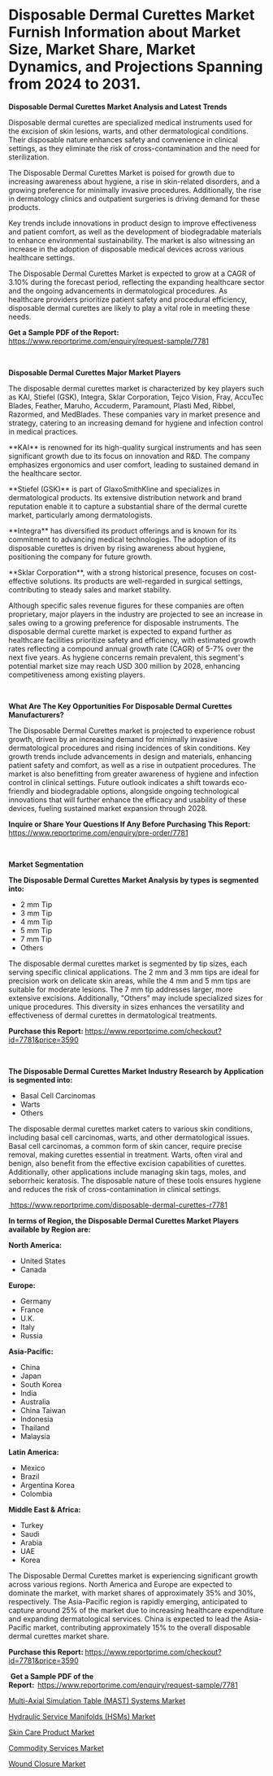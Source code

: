 <p><h1>Disposable Dermal Curettes Market Furnish Information about Market Size, Market Share, Market Dynamics, and Projections Spanning from 2024 to 2031.</h1></p><p><strong>Disposable Dermal Curettes Market Analysis and Latest Trends</strong></p>
<p><p>Disposable dermal curettes are specialized medical instruments used for the excision of skin lesions, warts, and other dermatological conditions. Their disposable nature enhances safety and convenience in clinical settings, as they eliminate the risk of cross-contamination and the need for sterilization. </p><p>The Disposable Dermal Curettes Market is poised for growth due to increasing awareness about hygiene, a rise in skin-related disorders, and a growing preference for minimally invasive procedures. Additionally, the rise in dermatology clinics and outpatient surgeries is driving demand for these products. </p><p>Key trends include innovations in product design to improve effectiveness and patient comfort, as well as the development of biodegradable materials to enhance environmental sustainability. The market is also witnessing an increase in the adoption of disposable medical devices across various healthcare settings. </p><p>The Disposable Dermal Curettes Market is expected to grow at a CAGR of 3.10% during the forecast period, reflecting the expanding healthcare sector and the ongoing advancements in dermatological procedures. As healthcare providers prioritize patient safety and procedural efficiency, disposable dermal curettes are likely to play a vital role in meeting these needs.</p></p>
<p><strong>Get a Sample PDF of the Report:&nbsp;</strong> <a href="https://www.reportprime.com/enquiry/request-sample/7781">https://www.reportprime.com/enquiry/request-sample/7781</a></p>
<p>&nbsp;</p>
<p><strong>Disposable Dermal Curettes Major Market Players</strong></p>
<p><p>The disposable dermal curettes market is characterized by key players such as KAI, Stiefel (GSK), Integra, Sklar Corporation, Tejco Vision, Fray, AccuTec Blades, Feather, Maruho, Accuderm, Paramount, Plasti Med, Ribbel, Razormed, and MedBlades. These companies vary in market presence and strategy, catering to an increasing demand for hygiene and infection control in medical practices.</p><p>**KAI** is renowned for its high-quality surgical instruments and has seen significant growth due to its focus on innovation and R&D. The company emphasizes ergonomics and user comfort, leading to sustained demand in the healthcare sector. </p><p>**Stiefel (GSK)** is part of GlaxoSmithKline and specializes in dermatological products. Its extensive distribution network and brand reputation enable it to capture a substantial share of the dermal curette market, particularly among dermatologists.</p><p>**Integra** has diversified its product offerings and is known for its commitment to advancing medical technologies. The adoption of its disposable curettes is driven by rising awareness about hygiene, positioning the company for future growth.</p><p>**Sklar Corporation**, with a strong historical presence, focuses on cost-effective solutions. Its products are well-regarded in surgical settings, contributing to steady sales and market stability.</p><p>Although specific sales revenue figures for these companies are often proprietary, major players in the industry are projected to see an increase in sales owing to a growing preference for disposable instruments. The disposable dermal curette market is expected to expand further as healthcare facilities prioritize safety and efficiency, with estimated growth rates reflecting a compound annual growth rate (CAGR) of 5-7% over the next five years. As hygiene concerns remain prevalent, this segment's potential market size may reach USD 300 million by 2028, enhancing competitiveness among existing players.</p></p>
<p>&nbsp;</p>
<p><strong>What Are The Key Opportunities For Disposable Dermal Curettes Manufacturers?</strong></p>
<p><p>The Disposable Dermal Curettes market is projected to experience robust growth, driven by an increasing demand for minimally invasive dermatological procedures and rising incidences of skin conditions. Key growth trends include advancements in design and materials, enhancing patient safety and comfort, as well as a rise in outpatient procedures. The market is also benefitting from greater awareness of hygiene and infection control in clinical settings. Future outlook indicates a shift towards eco-friendly and biodegradable options, alongside ongoing technological innovations that will further enhance the efficacy and usability of these devices, fueling sustained market expansion through 2028.</p></p>
<p><strong>Inquire or Share Your Questions If Any Before Purchasing This Report:</strong> <a href="https://www.reportprime.com/enquiry/pre-order/7781">https://www.reportprime.com/enquiry/pre-order/7781</a></p>
<p>&nbsp;</p>
<p><strong>Market Segmentation</strong></p>
<p><strong>The Disposable Dermal Curettes Market Analysis by types is segmented into:</strong></p>
<p><ul><li>2 mm Tip</li><li>3 mm Tip</li><li>4 mm Tip</li><li>5 mm Tip</li><li>7 mm Tip</li><li>Others</li></ul></p>
<p><p>The disposable dermal curettes market is segmented by tip sizes, each serving specific clinical applications. The 2 mm and 3 mm tips are ideal for precision work on delicate skin areas, while the 4 mm and 5 mm tips are suitable for moderate lesions. The 7 mm tip addresses larger, more extensive excisions. Additionally, "Others" may include specialized sizes for unique procedures. This diversity in sizes enhances the versatility and effectiveness of dermal curettes in dermatological treatments.</p></p>
<p><strong>Purchase this Report:&nbsp;</strong><a href="https://www.reportprime.com/checkout?id=7781&price=3590">https://www.reportprime.com/checkout?id=7781&price=3590</a></p>
<p>&nbsp;</p>
<p><strong>The Disposable Dermal Curettes Market Industry Research by Application is segmented into:</strong></p>
<p><ul><li>Basal Cell Carcinomas</li><li>Warts</li><li>Others</li></ul></p>
<p><p>The disposable dermal curettes market caters to various skin conditions, including basal cell carcinomas, warts, and other dermatological issues. Basal cell carcinomas, a common form of skin cancer, require precise removal, making curettes essential in treatment. Warts, often viral and benign, also benefit from the effective excision capabilities of curettes. Additionally, other applications include managing skin tags, moles, and seborrheic keratosis. The disposable nature of these tools ensures hygiene and reduces the risk of cross-contamination in clinical settings.</p></p>
<p><a href="https://www.reportprime.com/disposable-dermal-curettes-r7781">&nbsp;https://www.reportprime.com/disposable-dermal-curettes-r7781</a></p>
<p><strong>In terms of Region, the Disposable Dermal Curettes Market Players available by Region are:</strong></p>
<p>
    <p> <strong> North America: </strong>
        <ul>
            <li>United States</li>
            <li>Canada</li>
        </ul>
        </p> 
    <p> <strong> Europe: </strong>
        <ul>
            <li>Germany</li>
            <li>France</li>
            <li>U.K.</li>
            <li>Italy</li>
            <li>Russia</li>
        </ul>
        </p> 
    <p> <strong> Asia-Pacific: </strong>
        <ul>
            <li>China</li>
            <li>Japan</li>
            <li>South Korea</li>
            <li>India</li>
            <li>Australia</li>
            <li>China Taiwan</li>
            <li>Indonesia</li>
            <li>Thailand</li>
            <li>Malaysia</li>
        </ul>
        </p> 
    <p> <strong> Latin America: </strong>
        <ul>
            <li>Mexico</li>
            <li>Brazil</li>
            <li>Argentina Korea</li>
            <li>Colombia</li>
        </ul>
        </p> 
    <p> <strong> Middle East & Africa: </strong>
        <ul>
            <li>Turkey</li>
            <li>Saudi</li>
            <li>Arabia</li>
            <li>UAE</li>
            <li>Korea</li>
        </ul>
    </p>
    </p>
<p><p>The Disposable Dermal Curettes market is experiencing significant growth across various regions. North America and Europe are expected to dominate the market, with market shares of approximately 35% and 30%, respectively. The Asia-Pacific region is rapidly emerging, anticipated to capture around 25% of the market due to increasing healthcare expenditure and expanding dermatological services. China is expected to lead the Asia-Pacific market, contributing approximately 15% to the overall disposable dermal curettes market share.</p></p>
<p><strong>Purchase this Report: </strong><a href="https://www.reportprime.com/checkout?id=7781&price=3590">https://www.reportprime.com/checkout?id=7781&price=3590</a></p>
<p>&nbsp;<strong>Get a Sample PDF of the Report:&nbsp;&nbsp;</strong><a href="https://www.reportprime.com/enquiry/request-sample/7781">https://www.reportprime.com/enquiry/request-sample/7781</a></p>
<p><strong></strong></p>
<p><p><a href="https://medium.com/@denisewilsogdn64/an-in-depth-analysis-of-the-global-multi-axial-simulation-table-mast-systems-market-scope-and-its-52e9f0ec1a1d">Multi-Axial Simulation Table (MAST) Systems Market</a></p><p><a href="https://medium.com/@denisewilsogdn64/hydraulic-service-manifolds-hsms-market-analysis-report-global-insights-by-region-type-modular-e6f64b70d0ff">Hydraulic Service Manifolds (HSMs) Market</a></p><p><a href="https://issuu.com/reportprime-2/docs/skin-care-product-market-size-2030._c827c97c14c98d">Skin Care Product Market</a></p><p><a href="https://www.linkedin.com/pulse/commodity-services-market-global-insights-regional-analysis-ezpse?trackingId=nqeU3x5TRD2swvPWxj4%2BMw%3D%3D">Commodity Services Market</a></p><p><a href="https://github.com/tamvrosiya/Market-Research-Report-List-5/blob/main/wound-closure-market.md">Wound Closure Market</a></p></p>